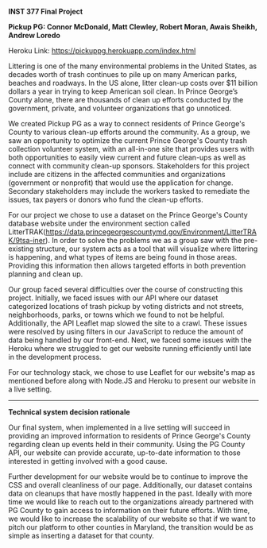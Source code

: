 **INST 377 Final Project**

**Pickup PG: Connor McDonald, Matt Clewley, Robert Moran, Awais Sheikh, Andrew Loredo**

Heroku Link: https://pickuppg.herokuapp.com/index.html

Littering is one of the many environmental problems in the United States, as decades worth of trash continues to pile up on many American parks, beaches and roadways. In the US alone, litter clean-up costs over $11 billion dollars a year in trying to keep American soil clean. In Prince George’s County alone, there are thousands of clean up efforts conducted by the government, private, and volunteer organizations that go unnoticed.

We created Pickup PG as a way to connect residents of Prince George's County to various clean-up efforts around the community. As a group, we saw an opportunity to optimize the current Prince George's County trash collection volunteer system, with an all-in-one site that provides users with both opportunities to easily view current and future clean-ups as well as connect with community clean-up sponsors. Stakeholders for this project include are citizens in the affected communities and organizations (government or nonprofit) that would use the application for change. Secondary stakeholders may include the workers tasked to remediate the issues, tax payers or donors who fund the clean-up efforts.

For our project we chose to use a dataset on the Prince George's County database website under the environment section called LitterTRAK(https://data.princegeorgescountymd.gov/Environment/LitterTRAK/9tsa-iner). In order to solve the problems we as a group saw with the pre-existing structure, our system acts as a tool that will visualize where littering is happening, and what types of items are being found in those areas. Providing this information then allows targeted efforts in both prevention planning and clean up.

Our group faced several difficulties over the course of constructing this project. Initially, we faced issues with our API where our dataset categorized locations of trash pickup by voting districts and not streets, neighborhoods, parks, or towns which we found to not be helpful. Additionally, the API Leaflet map slowed the site to a crawl. These issues were resolved by using filters in our JavaScript to reduce the amount of data being handled by our front-end. Next, we faced some issues with the Heroku where we struggled to get our website running efficiently until late in the development process.

For our technology stack, we chose to use Leaflet for our website's map as mentioned before along with Node.JS and Heroku to present our website in a live setting. 

****************************************************************************************************************************************

**Technical system decision rationale**

Our final system, when implemented in a live setting will succeed in providing an improved information to residents of Prince George's County regarding clean up events held in their community. Using the PG County API, our website can provide accurate, up-to-date information to those interested in getting involved with a good cause.

Further development for our website would be to continue to improve the CSS and overall cleanliness of our page. Additionally, our dataset contains data on cleanups that have mostly happened in the past. Ideally with more time we would like to reach out to the organizations already partnered with PG County to gain access to information on their future efforts. With time, we would like to increase the scalability of our website so that if we want to pitch our platform to other counties in Maryland, the transition would be as simple as inserting a dataset for that county.
